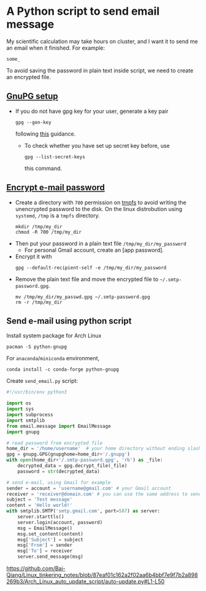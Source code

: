 # A Python script to send email message

My scientific calculation may take hours on cluster, and I want it to send me an email when it finished.
For example:
```
some_
```

To avoid saving the password in plain text inside script, we need to create an encrypted file.

## [GnuPG setup](https://wiki.archlinux.org/title/GnuPG#Usage)
- If you do not have gpg key for your user, generate a key pair 
  ```
  gpg --gen-key
  ```
  following [this](https://wiki.archlinux.org/title/GnuPG#Create_a_key_pair) guidance.

  - To check whether you have set up secret key before, use 
    ```
    gpg --list-secret-keys
    ```
    this command.


## [Encrypt e-mail password](https://wiki.archlinux.org/title/Msmtp#GnuPG)
- Create a directory with `700` permission on [tmpfs](https://wiki.archlinux.org/title/Tmpfs) to avoid writing the unencrypted password to the disk.
  On the linux distrobution using `systemd`, `/tmp` is a `tmpfs` directory.
  ```
  mkdir /tmp/my_dir
  chmod -R 700 /tmp/my_dir
  ```
- Then put your password in a plain text file `/tmp/my_dir/my_password` 
  - For personal Gmail account, create an [app password].
- Encrypt it with
  ```
  gpg --default-recipient-self -e /tmp/my_dir/my_password
  ```
- Remove the plain text file and move the encrypted file to `~/.smtp-password.gpg`.
  ```
  mv /tmp/my_dir/my_passwd.gpg ~/.smtp-password.gpg
  rm -r /tmp/my_dir
  ```

## Send e-mail using python script
  Install system package for Arch Linux
  ```
  pacman -S python-gnupg
  ```
  For `anaconda`/`miniconda` environment,
  ```
  conda install -c conda-forge python-gnupg 
  ```
  Create `send_email.py` script:
  ```python
  #!/usr/bin/env python3
  
  import os
  import sys
  import subprocess
  import smtplib
  from email.message import EmailMessage
  import gnupg

  # read password from encrypted file
  home_dir = '/home/username'  # your home directory without ending slash
  gpg = gnupg.GPG(gnupghome=home_dir+'/.gnupg')
  with open(home_dir+'/.smtp-password.gpg', 'rb') as _file:
      decrypted_data = gpg.decrypt_file(_file)
      password = str(decrypted_data)

  # send e-mail, using Gmail for example
  sender = account = 'username@gmail.com' # your Gmail account
  receiver = 'receiver@domain.com' # you can use the same address to send to yourself
  subject = 'Test message'
  content = 'Hello world!'
  with smtplib.SMTP('smtp.gmail.com', port=587) as server:
      server.starttls()
      server.login(account, password)
      msg = EmailMessage()
      msg.set_content(content)
      msg['Subject'] = subject
      msg['From'] = sender
      msg['To'] = receiver
      server.send_message(msg)
  ```
https://github.com/Bai-Qiang/Linux_tinkering_notes/blob/87eaf01c162a2f02aa6b4bbf7e9f7b2a898269b3/Arch_Linux_auto_update_script/auto-update.py#L1-L50
